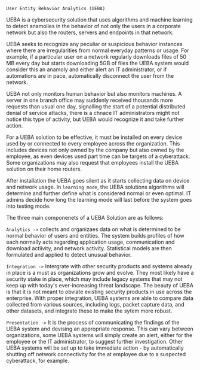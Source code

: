 `User Entity Behavior Analytics (UEBA)` 

UEBA is a cybersecurity solution that uses algorithms and machine learning to detect anamolies in the behavior of not only the users in a corporate network but also the routers, servers and endpoints in that network. 

UEBA seeks to recognize any peculiar or suspicious behavior instances where there are irregularities from normal everyday patterns or usage. For example, if a particular user on a network regularly downloads files of 50 MB every day but starts downloading 5GB of files the UEBA system would consider this an anamoly and either alert an IT administrator, or if automations are in pace, automatically disconnect the user from the network. 

UEBA not only monitors human behavior but also monitors machines. A server in one branch office may suddenly received thousands more requests than usual one day, signalling the start of a potential distributed denial of service attacks, there is a chnace IT administrators might not notice this type of activity, but UEBA would recognize it and take further action. 

For a UEBA solution to be effective, it must be installed on every device used by or connected to every employee across the organization. This includes devices not only owned by the company but also owned by the employee, as even devices used part time can be targets of a cyberattack. Some organizations may also request that employees install the UEBA solution on their home routers. 

After installation the UEBA goes silent as it starts collecting data on device and network usage. In `learning mode`, the UEBA solutions algorithms will determine and further define what is considered normal or even optimal. IT admins decide how long the learning mode will last before the system goes into testing mode. 

The three main componenets of a UEBA Solution are as follows: 

   `Analytics ->`
                collects and organizaes data on what is determined to be normal behavior of users and entities. The system builds profiles of how each normally acts                         regarding application usage, communication and download actiivity, and network activity. Statistical models are then formulated and applied to detect                       unusual behavior.
                
   `Integration ->`
                 Intergrate with other security products and systems already in place is a must as organizations grow and evolve. They most likely have a security stake in                  place, which may include legacy systems that may not keep up with today's ever-increasing threat landscape. The beauty of UEBA is that it is not meant to                    obviate existing security products in use across the enterprise. With proper integration, UEBA systems are able to compare data collected from various                      sources, including logs, packet capture data, and other datasets, and integrate these to make the sytem more robust.  
                 
   `Presentation ->`
                 It is the process of communicating the findings of the UEBA system and devising an appropriate response. This can vary between organizations, some UEBA                      systems will simply create an alert, either for the employee or the IT administrator, to suggest further investigation. Other UEBA systems will be set up                    to take immediate action - by automatically shutting off network connectivity for the at employee due to a suspected cyberattack, for example. 

